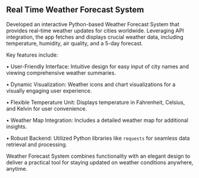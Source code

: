 ## Real Time Weather Forecast System































































































































































































































































































































































































































































































































































































































































































































































































































































































































































































































































































































































































































































































































































































































































































































































































































































































































































































































































































































































































































































































































Developed an interactive Python-based Weather Forecast System that provides real-time weather updates for cities worldwide. Leveraging API integration, the app fetches and displays crucial weather data, including temperature, humidity, air quality, and a 5-day forecast.































































































































































































































































































































































































































































































































































































































































































































































































































































































































































































































































































































































































































































































































































































































































































































































































































































































































































































































































































































































































































































































































































































































































































































































































































































































































































































































































































































































































































































































































































































































































































































































































Key features include:































































































































































































































































































































































































































































































































































































































































































































































































































































































































































































































































• User-Friendly Interface: Intuitive design for easy input of city names and viewing comprehensive weather summaries.































































































































































































































































































































































































































































































































































































































































































































































































































































































































































































































































• Dynamic Visualization: Weather icons and chart visualizations for a visually engaging user experience.































































































































































































































































































































































































































































































































































































































































































































































































































































































































































































































































• Flexible Temperature Unit: Displays temperature in Fahrenheit, Celsius, and Kelvin for user convenience.































































































































































































































































































































































































































































































































































































































































































































































































































































































































































































































































• Weather Map Integration: Includes a detailed weather map for additional insights.































































































































































































































































































































































































































































































































































































































































































































































































































































































































































































































































• Robust Backend: Utilized Python libraries like `requests` for seamless data retrieval and processing.































































































































































































































































































































































































































































































































































































































































































































































































































































































































































































































































































































































































































































































































































































































































































































































































































































































































































































































































































































































































































































































































Weather Forecast System combines functionality with an elegant design to deliver a practical tool for staying updated on weather conditions anywhere, anytime.

